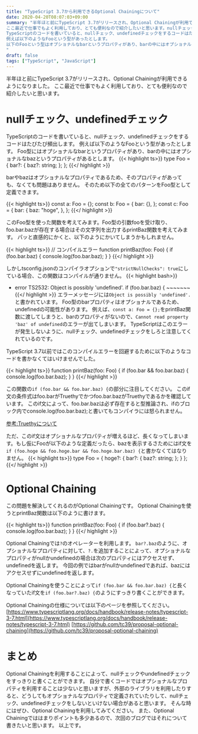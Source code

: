 ```yaml
---
title: "TypeScript 3.7から利用できるOptional Chainingについて"
date: 2020-04-20T08:07:03+09:00
summary: "半年ほと前にTypeScript 3.7がリリースされ、Optional Chainingが利用できるようになりました。
ここ最近で仕事でもよく利用しており、とても便利なので紹介したいと思います。nullチェック、undefinedチェック
TypeScriptのコードを書いていると、nullチェック、undefinedチェックをするコードはたびたび頻出します。
例えば以下のようなFooという型があったとします。
以下のFooという型はオプショナルなbarというプロパティがあり、barの中にはオプショナルなbazというプロパティがあるとします。
"
draft: false
tags: ["TypeScript", "JavaScript"]
---
```


半年ほと前にTypeScript 3.7がリリースされ、Optional Chainingが利用できるようになりました。
ここ最近で仕事でもよく利用しており、とても便利なので紹介したいと思います。

# nullチェック、undefinedチェック
TypeScriptのコードを書いていると、nullチェック、undefinedチェックをするコードはたびたび頻出します。
例えば以下のようなFooという型があったとします。
Foo型にはオプショナルなbarというプロパティがあり、barの中にはオプショナルなbazというプロパティがあるとします。
{{< highlight ts>}}
type Foo = {
  bar?: {
    baz?: string;
  };
};
{{</ highlight >}}

barやbazはオプショナルなプロパティであるため、そのプロパティがあっても、なくても問題はありません。
そのため以下の全てのパターンをFoo型として定義できます。

{{< highlight ts>}}
const a: Foo = {};
const b: Foo = {
  bar: {},
};
const c: Foo = {
  bar: {
    baz: "hoge",
  },
};
{{</ highlight >}}

このFoo型を使った関数を考えてみます。Foo型の引数fooを受け取り、foo.bar.bazが存在する場合はその文字列を出力するprintBaz関数を考えてみます。
パッと直感的にかくと、以下のようにかいてしまうかもしれません。

{{< highlight ts>}}
// コンパイルエラー
function printBaz(foo: Foo) {
  if (foo.bar.baz) {
    console.log(foo.bar.baz);
  }
}
{{</ highlight >}}

しかしtsconfig.jsonのコンパイラオプションで`"strictNullChecks": true`にしている場合、この関数はコンパイルが通りません。
{{< highlight bash>}}
- error TS2532: Object is possibly 'undefined'.
   if (foo.bar.baz) {
       ~~~~~~~
{{</ highlight >}}
エラーメッセージには`Object is possibly 'undefined'. `と書かれています。
Foo型のbarプロパティはオプショナルであるため、undefinedの可能性があります。
例えば、`const a: Foo = {};`をprintBaz関数に渡してしまうと、barのプロパティがないので、`Cannot read property 'baz' of undefined`のエラーが出てしまいます。
TypeScriptはこのエラーが発生しないように、nullチェック、undefinedチェックをしろと注意してくれているのです。

TypeScript 3.7以前ではこのコンパイルエラーを回避するために以下のようなコードを書かなくてはいけませんでした。

{{< highlight ts>}}
function printBaz(foo: Foo) {
  if (foo.bar && foo.bar.baz) {
    console.log(foo.bar.baz);
  }
}
{{</ highlight >}}

この関数の`if (foo.bar && foo.bar.baz) {`の部分に注目してください。
このif文の条件式はfoo.barがTruethyでかつfoo.bar.bazがTruethyであるかを確認しています。
このif文によって、foo.bar.bazは必ず存在すると型推論され、ifのブロック内でconsole.log(foo.bar.baz);と書いてもコンパイラには怒られません。

[参考:Truethyについて](https://developer.mozilla.org/ja/docs/Glossary/Truthy)

ただ、このif文はオプショナルなプロパティが増えるほど、長くなってしまいます。もし仮にFooが以下のような定義だったら、bazを表示するさためにはif文を`if (foo.hoge && foo.hoge.bar && foo.hoge.bar.baz) {`と書かなくてはなりません。
{{< highlight ts>}}
type Foo = {
  hoge?: {
    bar?: {
      baz?: string;
    };
  }
};
{{</ highlight >}}

# Optional Chaining
この問題を解決してくれるのがOptional Chainingです。
Optional Chainingを使うとprintBaz関数は以下のように書けます。

{{< highlight ts>}}
function printBaz(foo: Foo) {
  if (foo.bar?.baz) {
    console.log(foo.bar.baz);
  }
}
{{</ highlight >}}

Optional Chainingでは`?`のオペレーターを利用します。
`bar?.baz`のように、オプショナルなプロパティに対して、`?.`を追加することによって、オプショナルなプロパティがnullかundefinedの場合は次のプロパティにはアクセスせず、undefinedを返します。
今回の例ではbarがnullかundefinedであれば、bazにはアクセスせずにundefinedを返します。

Optional Chainingを使うことによって`if (foo.bar && foo.bar.baz) {`と長くなっていたif文を`if (foo.bar?.baz) {`のようにすっきり書くことができます。

Optional Chainingの仕様については以下のページを参照してください。
[https://www.typescriptlang.org/docs/handbook/release-notes/typescript-3-7.html](https://www.typescriptlang.org/docs/handbook/release-notes/typescript-3-7.html)
[https://github.com/tc39/proposal-optional-chaining](https://github.com/tc39/proposal-optional-chaining)

# まとめ

Optional Chainingを利用することによって、nullチェックやundefinedチェックをすっきりと書くことができます。
自分で書くコードではオプショナルなプロパティを利用することは少ないと思いますが、外部のライブラリを利用したりすると、どうしてもオプショナルなプロパティで定義されていたりして、nullチェック、undefinedチェックをしないといけない場合があると思います。
そんな時にはぜひ、Optional Chainingを利用してみてください。
また、Optional Chainingでははまりポイントも多少あるので、次回のブログではそれについて書きたいと思います。
以上です。
